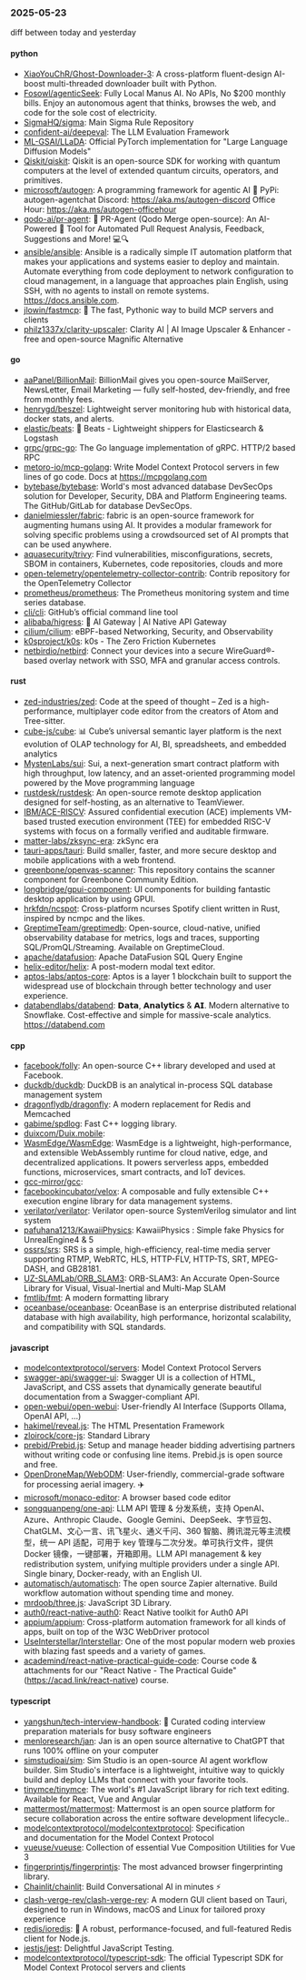 ### 2025-05-23
diff between today and yesterday

#### python
* [XiaoYouChR/Ghost-Downloader-3](https://github.com/XiaoYouChR/Ghost-Downloader-3): A cross-platform fluent-design AI-boost multi-threaded downloader built with Python.
* [Fosowl/agenticSeek](https://github.com/Fosowl/agenticSeek): Fully Local Manus AI. No APIs, No $200 monthly bills. Enjoy an autonomous agent that thinks, browses the web, and code for the sole cost of electricity.
* [SigmaHQ/sigma](https://github.com/SigmaHQ/sigma): Main Sigma Rule Repository
* [confident-ai/deepeval](https://github.com/confident-ai/deepeval): The LLM Evaluation Framework
* [ML-GSAI/LLaDA](https://github.com/ML-GSAI/LLaDA): Official PyTorch implementation for "Large Language Diffusion Models"
* [Qiskit/qiskit](https://github.com/Qiskit/qiskit): Qiskit is an open-source SDK for working with quantum computers at the level of extended quantum circuits, operators, and primitives.
* [microsoft/autogen](https://github.com/microsoft/autogen): A programming framework for agentic AI 🤖 PyPi: autogen-agentchat Discord: https://aka.ms/autogen-discord Office Hour: https://aka.ms/autogen-officehour
* [qodo-ai/pr-agent](https://github.com/qodo-ai/pr-agent): 🚀 PR-Agent (Qodo Merge open-source): An AI-Powered 🤖 Tool for Automated Pull Request Analysis, Feedback, Suggestions and More! 💻🔍
* [ansible/ansible](https://github.com/ansible/ansible): Ansible is a radically simple IT automation platform that makes your applications and systems easier to deploy and maintain. Automate everything from code deployment to network configuration to cloud management, in a language that approaches plain English, using SSH, with no agents to install on remote systems. https://docs.ansible.com.
* [jlowin/fastmcp](https://github.com/jlowin/fastmcp): 🚀 The fast, Pythonic way to build MCP servers and clients
* [philz1337x/clarity-upscaler](https://github.com/philz1337x/clarity-upscaler): Clarity AI | AI Image Upscaler & Enhancer - free and open-source Magnific Alternative

#### go
* [aaPanel/BillionMail](https://github.com/aaPanel/BillionMail): BillionMail gives you open-source MailServer, NewsLetter, Email Marketing — fully self-hosted, dev-friendly, and free from monthly fees.
* [henrygd/beszel](https://github.com/henrygd/beszel): Lightweight server monitoring hub with historical data, docker stats, and alerts.
* [elastic/beats](https://github.com/elastic/beats): 🐠 Beats - Lightweight shippers for Elasticsearch & Logstash
* [grpc/grpc-go](https://github.com/grpc/grpc-go): The Go language implementation of gRPC. HTTP/2 based RPC
* [metoro-io/mcp-golang](https://github.com/metoro-io/mcp-golang): Write Model Context Protocol servers in few lines of go code. Docs at https://mcpgolang.com
* [bytebase/bytebase](https://github.com/bytebase/bytebase): World's most advanced database DevSecOps solution for Developer, Security, DBA and Platform Engineering teams. The GitHub/GitLab for database DevSecOps.
* [danielmiessler/fabric](https://github.com/danielmiessler/fabric): fabric is an open-source framework for augmenting humans using AI. It provides a modular framework for solving specific problems using a crowdsourced set of AI prompts that can be used anywhere.
* [aquasecurity/trivy](https://github.com/aquasecurity/trivy): Find vulnerabilities, misconfigurations, secrets, SBOM in containers, Kubernetes, code repositories, clouds and more
* [open-telemetry/opentelemetry-collector-contrib](https://github.com/open-telemetry/opentelemetry-collector-contrib): Contrib repository for the OpenTelemetry Collector
* [prometheus/prometheus](https://github.com/prometheus/prometheus): The Prometheus monitoring system and time series database.
* [cli/cli](https://github.com/cli/cli): GitHub’s official command line tool
* [alibaba/higress](https://github.com/alibaba/higress): 🤖 AI Gateway | AI Native API Gateway
* [cilium/cilium](https://github.com/cilium/cilium): eBPF-based Networking, Security, and Observability
* [k0sproject/k0s](https://github.com/k0sproject/k0s): k0s - The Zero Friction Kubernetes
* [netbirdio/netbird](https://github.com/netbirdio/netbird): Connect your devices into a secure WireGuard®-based overlay network with SSO, MFA and granular access controls.

#### rust
* [zed-industries/zed](https://github.com/zed-industries/zed): Code at the speed of thought – Zed is a high-performance, multiplayer code editor from the creators of Atom and Tree-sitter.
* [cube-js/cube](https://github.com/cube-js/cube): 📊 Cube’s universal semantic layer platform is the next evolution of OLAP technology for AI, BI, spreadsheets, and embedded analytics
* [MystenLabs/sui](https://github.com/MystenLabs/sui): Sui, a next-generation smart contract platform with high throughput, low latency, and an asset-oriented programming model powered by the Move programming language
* [rustdesk/rustdesk](https://github.com/rustdesk/rustdesk): An open-source remote desktop application designed for self-hosting, as an alternative to TeamViewer.
* [IBM/ACE-RISCV](https://github.com/IBM/ACE-RISCV): Assured confidential execution (ACE) implements VM-based trusted execution environment (TEE) for embedded RISC-V systems with focus on a formally verified and auditable firmware.
* [matter-labs/zksync-era](https://github.com/matter-labs/zksync-era): zkSync era
* [tauri-apps/tauri](https://github.com/tauri-apps/tauri): Build smaller, faster, and more secure desktop and mobile applications with a web frontend.
* [greenbone/openvas-scanner](https://github.com/greenbone/openvas-scanner): This repository contains the scanner component for Greenbone Community Edition.
* [longbridge/gpui-component](https://github.com/longbridge/gpui-component): UI components for building fantastic desktop application by using GPUI.
* [hrkfdn/ncspot](https://github.com/hrkfdn/ncspot): Cross-platform ncurses Spotify client written in Rust, inspired by ncmpc and the likes.
* [GreptimeTeam/greptimedb](https://github.com/GreptimeTeam/greptimedb): Open-source, cloud-native, unified observability database for metrics, logs and traces, supporting SQL/PromQL/Streaming. Available on GreptimeCloud.
* [apache/datafusion](https://github.com/apache/datafusion): Apache DataFusion SQL Query Engine
* [helix-editor/helix](https://github.com/helix-editor/helix): A post-modern modal text editor.
* [aptos-labs/aptos-core](https://github.com/aptos-labs/aptos-core): Aptos is a layer 1 blockchain built to support the widespread use of blockchain through better technology and user experience.
* [databendlabs/databend](https://github.com/databendlabs/databend): 𝗗𝗮𝘁𝗮, 𝗔𝗻𝗮𝗹𝘆𝘁𝗶𝗰𝘀 & 𝗔𝗜. Modern alternative to Snowflake. Cost-effective and simple for massive-scale analytics. https://databend.com

#### cpp
* [facebook/folly](https://github.com/facebook/folly): An open-source C++ library developed and used at Facebook.
* [duckdb/duckdb](https://github.com/duckdb/duckdb): DuckDB is an analytical in-process SQL database management system
* [dragonflydb/dragonfly](https://github.com/dragonflydb/dragonfly): A modern replacement for Redis and Memcached
* [gabime/spdlog](https://github.com/gabime/spdlog): Fast C++ logging library.
* [duixcom/Duix.mobile](https://github.com/duixcom/Duix.mobile): 
* [WasmEdge/WasmEdge](https://github.com/WasmEdge/WasmEdge): WasmEdge is a lightweight, high-performance, and extensible WebAssembly runtime for cloud native, edge, and decentralized applications. It powers serverless apps, embedded functions, microservices, smart contracts, and IoT devices.
* [gcc-mirror/gcc](https://github.com/gcc-mirror/gcc): 
* [facebookincubator/velox](https://github.com/facebookincubator/velox): A composable and fully extensible C++ execution engine library for data management systems.
* [verilator/verilator](https://github.com/verilator/verilator): Verilator open-source SystemVerilog simulator and lint system
* [pafuhana1213/KawaiiPhysics](https://github.com/pafuhana1213/KawaiiPhysics): KawaiiPhysics : Simple fake Physics for UnrealEngine4 & 5
* [ossrs/srs](https://github.com/ossrs/srs): SRS is a simple, high-efficiency, real-time media server supporting RTMP, WebRTC, HLS, HTTP-FLV, HTTP-TS, SRT, MPEG-DASH, and GB28181.
* [UZ-SLAMLab/ORB_SLAM3](https://github.com/UZ-SLAMLab/ORB_SLAM3): ORB-SLAM3: An Accurate Open-Source Library for Visual, Visual-Inertial and Multi-Map SLAM
* [fmtlib/fmt](https://github.com/fmtlib/fmt): A modern formatting library
* [oceanbase/oceanbase](https://github.com/oceanbase/oceanbase): OceanBase is an enterprise distributed relational database with high availability, high performance, horizontal scalability, and compatibility with SQL standards.

#### javascript
* [modelcontextprotocol/servers](https://github.com/modelcontextprotocol/servers): Model Context Protocol Servers
* [swagger-api/swagger-ui](https://github.com/swagger-api/swagger-ui): Swagger UI is a collection of HTML, JavaScript, and CSS assets that dynamically generate beautiful documentation from a Swagger-compliant API.
* [open-webui/open-webui](https://github.com/open-webui/open-webui): User-friendly AI Interface (Supports Ollama, OpenAI API, ...)
* [hakimel/reveal.js](https://github.com/hakimel/reveal.js): The HTML Presentation Framework
* [zloirock/core-js](https://github.com/zloirock/core-js): Standard Library
* [prebid/Prebid.js](https://github.com/prebid/Prebid.js): Setup and manage header bidding advertising partners without writing code or confusing line items. Prebid.js is open source and free.
* [OpenDroneMap/WebODM](https://github.com/OpenDroneMap/WebODM): User-friendly, commercial-grade software for processing aerial imagery. ✈️
* [microsoft/monaco-editor](https://github.com/microsoft/monaco-editor): A browser based code editor
* [songquanpeng/one-api](https://github.com/songquanpeng/one-api): LLM API 管理 & 分发系统，支持 OpenAI、Azure、Anthropic Claude、Google Gemini、DeepSeek、字节豆包、ChatGLM、文心一言、讯飞星火、通义千问、360 智脑、腾讯混元等主流模型，统一 API 适配，可用于 key 管理与二次分发。单可执行文件，提供 Docker 镜像，一键部署，开箱即用。LLM API management & key redistribution system, unifying multiple providers under a single API. Single binary, Docker-ready, with an English UI.
* [automatisch/automatisch](https://github.com/automatisch/automatisch): The open source Zapier alternative. Build workflow automation without spending time and money.
* [mrdoob/three.js](https://github.com/mrdoob/three.js): JavaScript 3D Library.
* [auth0/react-native-auth0](https://github.com/auth0/react-native-auth0): React Native toolkit for Auth0 API
* [appium/appium](https://github.com/appium/appium): Cross-platform automation framework for all kinds of apps, built on top of the W3C WebDriver protocol
* [UseInterstellar/Interstellar](https://github.com/UseInterstellar/Interstellar): One of the most popular modern web proxies with blazing fast speeds and a variety of games.
* [academind/react-native-practical-guide-code](https://github.com/academind/react-native-practical-guide-code): Course code & attachments for our "React Native - The Practical Guide" (https://acad.link/react-native) course.

#### typescript
* [yangshun/tech-interview-handbook](https://github.com/yangshun/tech-interview-handbook): 💯 Curated coding interview preparation materials for busy software engineers
* [menloresearch/jan](https://github.com/menloresearch/jan): Jan is an open source alternative to ChatGPT that runs 100% offline on your computer
* [simstudioai/sim](https://github.com/simstudioai/sim): Sim Studio is an open-source AI agent workflow builder. Sim Studio's interface is a lightweight, intuitive way to quickly build and deploy LLMs that connect with your favorite tools.
* [tinymce/tinymce](https://github.com/tinymce/tinymce): The world's #1 JavaScript library for rich text editing. Available for React, Vue and Angular
* [mattermost/mattermost](https://github.com/mattermost/mattermost): Mattermost is an open source platform for secure collaboration across the entire software development lifecycle..
* [modelcontextprotocol/modelcontextprotocol](https://github.com/modelcontextprotocol/modelcontextprotocol): Specification and documentation for the Model Context Protocol
* [vueuse/vueuse](https://github.com/vueuse/vueuse): Collection of essential Vue Composition Utilities for Vue 3
* [fingerprintjs/fingerprintjs](https://github.com/fingerprintjs/fingerprintjs): The most advanced browser fingerprinting library.
* [Chainlit/chainlit](https://github.com/Chainlit/chainlit): Build Conversational AI in minutes ⚡️
* [clash-verge-rev/clash-verge-rev](https://github.com/clash-verge-rev/clash-verge-rev): A modern GUI client based on Tauri, designed to run in Windows, macOS and Linux for tailored proxy experience
* [redis/ioredis](https://github.com/redis/ioredis): 🚀 A robust, performance-focused, and full-featured Redis client for Node.js.
* [jestjs/jest](https://github.com/jestjs/jest): Delightful JavaScript Testing.
* [modelcontextprotocol/typescript-sdk](https://github.com/modelcontextprotocol/typescript-sdk): The official Typescript SDK for Model Context Protocol servers and clients
